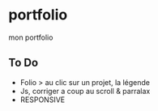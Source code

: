 # portfolio
mon portfolio

## To Do

- Folio > au clic sur un projet, la légende
- Js, corriger a coup au scroll & parralax
- RESPONSIVE
